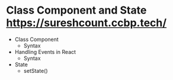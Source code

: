 # Class Component and State  https://sureshcount.ccbp.tech/

- Class Component
  - Syntax
- Handling Events in React
  - Syntax
- State
  - setState()
